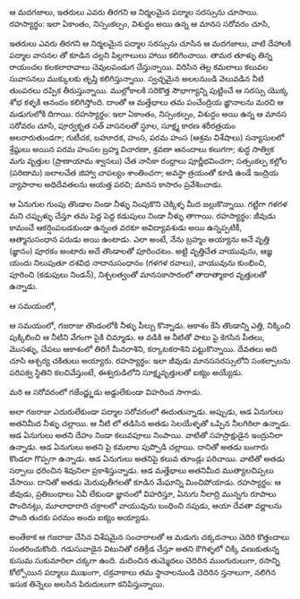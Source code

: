 ﻿ఆ మదగజాలు, ఇతరులు ఎవరు తిరగని ఆ నిర్మలమైన పద్మాల సరస్సును చూసాయి. 
రహస్యార్థం: ఇలా ఏకాంతం, నిస్సంకల్పం, విశుద్ధం అయి ఉన్న ఆ మానస సరోవరం చూసి,

ఇతరులు ఎవరు తిరగని ఆ నిర్మలమైన పద్మాల సరస్సును చూసిన ఆ మదగజాలు, వాటి దేహాలకి పద్మాల వాసనల తో కూడిన చల్లని పిల్లగాలులు హాయి కలిగించాయి. తామర తూళ్ళు తిన్న రాయంచల కలకలారావాలు చెవులపండుగ చేస్తున్నాయి. విరిసిన తెల్ల కమలాలు కలువల సువాసనలు ముక్కులకు తృప్తి కలిగిస్తున్నాయి. స్వచ్ఛమైన అలలనుండి వెలువడిన నీటి తుంపరలు దప్పిక తీరుస్తున్నాయి. ముల్లోకాలకి సరికొత్త సౌభాగ్యాన్ని పుట్టించే ఆ సరస్సు యొక్క శోభ కళ్ళకి ఆనందం కలిగిస్తోంది. దాంతో ఆ మత్తేభాలు తమ పంచేంద్రియ ఙ్ఞానాలను మరచి ఆ మడుగులోకి దిగాయి.
రహస్యార్థం: ఇలా ఏకాంతం, నిస్సంకల్పం, విశుద్ధం అయి ఉన్న ఆ మానస సరోవరం చూసి, పూర్వకృత సత్ వాసనలతో స్థూల, సూక్ష్మ కారణ శరీరత్రయం అలరారుతుండగా; గుటీచక, బహూదక, హంస, పరమ హంస (ఆశ్రమ విశేషాలు) సన్యాసులలో శ్రేష్ఠులు అయిన పరమ హంసల బ్రహ్మ విచారణా, శ్రవణా ఆనందాలు కలుగగా; శుద్ధ సాత్విక మగు వృత్తుల (ప్రాణాయామ శ్వాసలు) చేత నాసికా రంధ్రాలు పూర్ణీభవించగా; సత్సంకల్ప కల్లోల (పరిణామ) జలాలచేత జిహ్వా చాపల్యం శాంతించగా; అవస్థా త్రయంతో కూడి ఉండే ఇంద్రియ వ్యాపారాల అధిదేవతలను ఆయత్త పరచి; మానస కాసారం ప్రవేశించాడు.

ఆ ఏనుగుల గుంపు తొండాల నిండా నీళ్ళు నింపుకొని చెక్కిళ్ళ మీద జల్లుకొన్నాయి. గట్టిగా గళగళ మని చప్పుళ్ళు చేస్తూ తమ పెద్ద పెద్ద కడుపులు నిండా నీళ్ళు తాగాయి.
రహస్యార్థం: జీవుడు కామంచే ఆకర్షింపబడకుండా ఉన్నంత వరకూ అవిద్యావశుడు అయి ఉన్నప్పటికీ, ఆత్మానుసంధాన పరుడు అయి ఉంటాడు. ఎలా అంటే, నేను బ్రహ్మం అయ్యాను అనే వృత్తి (జ్ఞానం) పూరకం అంటారు అదే తొండాలతో పూరించటం. అట్టి వృత్తిచేత వాయువును, ఆజ్ఞ యందు నిలుపుతూ దశవిధ నాదానుసంధానం (గళగళ రవాలు), వాయువును కుంభించి, పూరించి (కడుపులు నిండన్), నిశ్చలత్వంతో మానసకాసారంలో తాదాత్మాకార వృత్తులతో ఉన్నాడు.

ఆ సమయంలో, 

ఆ సమయంలో, గజరాజు తొండంలోకి నీళ్ళు పీల్చు కొన్నాడు. ఆకాశం కేసి తొండాన్ని ఎత్తి, నిక్కించి పుక్కిలించి ఆ నీటిని వేగంగా పైకి చిమ్మాడు. ఆ వడికి ఆ నీటితో పాటు పై కెగసిన పీతలు, మొసళ్ళు, చేపలు ఆకాశంలో తిరిగే మీనరాశిని, కర్కాటకరాశిని పట్టుకొన్నాయి. దేవతలు అది చూసి ఆశ్చర్య చకితులు అయ్యారు.
రహస్యార్థం: ఇలా జీవుడు మానససరస్సులోని సంకల్పాలను పరిపక్వ స్థితిని కలచివేస్తుంటే, ఈశ్వరుడిలోని సూక్ష్మవృత్తులతో ఐక్యం అయ్యేడు.

మరి ఆ సరోవరంలో గజేంద్ఱ్ఱుడు అడ్డులేకుండా విహరించ సాగాడు. 

అలా గజరాజు ఎదురులేకుండా పద్మాల సరోవరంలో ఈదుతున్నాడు. అప్పుడు, ఆడ ఏనుగులు అతనిమీద నీళ్ళు చల్లాయి. ఆ నీటి లో తడిసిన అతడు సెలయేళ్ళతో ఒప్పిన నీలగిరిలా ఉన్నాడు. ఆడ ఏనుగులు అతని దేహం నిండా కలువపూలు నింపాయి. వాటితో సహస్రాక్షుడైన ఇంద్రునిలా ఉన్నాడు. ఆడ ఏనుగులు అతని పై కమలాల పుప్పొడి చల్లాయి. దానితో అతడు బంగారు కొండలా గొప్పగా ఉన్నాడు. ఆడ ఏనుగులు అతనిపై కలువ తూండ్లు పరిచాయి. వాటితో అతడు సర్పాలు ధరించిన శివునిలా ప్రకాశిస్తున్నాడు. ఆడ మత్తేభాలు అతనిమీద ముత్యాలచిప్పలు వేసాయి. దానితో అతడు మెరుపుతీగలతో కూడిన మేఘాన్ని మించిపోయాడు.
రహస్యార్థం: ఆ జీవుడు, ప్రతిబంధాలు ఏవీ లేకుండా జ్ఞానంలో విహరిస్తూ, ఏనుగు నీలాద్రి మున్నగు రూపాలు పొందినట్లు, మూలాధారాది చక్రాలలో వాయువును బంధించి నపుడు, ఆయా దేవతా వర్ణాలను పొంది తుదకు పరమం అందు ఐక్యం అయ్యాడు.

అంతేకాక ఆ గజరాజు చేసిన విశేషమైన సంచారాలతో ఆ మడుగు చక్కదనాలు చెదిరి కొత్తందాలు సంతరించుకొంది. గడుసువాడైన విటునితో రతిక్రీడ చేస్తూ అతని కౌగిళ్ళలో చిక్కి వణుకుతున్న కుసుమ సుకుమారిలా చక్కగా ఉంది. మదించిన తుమ్మెదలు చెదిరిన ముంగురులుగా, రసాన్ని కోల్పోయిన పద్మాలు ముఖంగా, చక్రవాకాలు తమ స్థానాలనుండి చెదిరిన స్తనాలుగా, నలిగిన ఇసుక తిన్నెలు అలసిన పిరుదులుగా కనిపిస్తున్నాయి.


